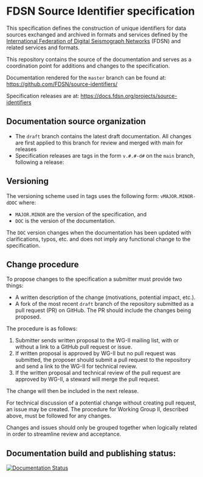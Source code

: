 # FDSN Source Identifier specification

This specification defines the construction of unique identifiers for data sources exchanged and archived in formats and services defined by the [International Federation of Digital Seismograph Networks](https://www.fdsn.org/) (FDSN) and related services and formats.

This repository contains the source of the documentation and serves as a coordination point for additions and changes to the specification.

Documentation rendered for the `master` branch can be found at: https://github.com/FDSN/source-identifiers/

Specification releases are at: https://docs.fdsn.org/projects/source-identifiers

## Documentation source organization

* The `draft` branch contains the latest draft documentation. All changes are first applied to
  this branch for review and merged with main for releases
* Specification releases are tags in the form `v.#.#-d#` on the `main` branch, following a release:

## Versioning

The versioning scheme used in tags uses the following form: `vMAJOR.MINOR-dDOC` where:
* `MAJOR.MINOR` are the version of the specification, and
* `DOC` is the version of the documentation.

The `DOC` version changes when the documentation has been updated with clarifications, typos,
etc. and does not imply any functional change to the specification.

## Change procedure

To propose changes to the specification a submitter must provide two things:

* A written description of the change (motivations, potential impact, etc.).
* A fork of the most recent `draft` branch of the repository submitted as a pull request (PR) on GitHub.  The PR should include the changes being proposed.

The procedure is as follows:

1. Submitter sends written proposal to the WG-II mailing list, with or without a link to a GitHub pull request or issue.
2. If written proposal is approved by WG-II but no pull request was submitted, the proposer should submit a pull request to the repository and send a link to the WG-II for technical review.
3. If the written proposal and technical review of the pull request are approved by WG-II, a steward will merge the pull request.

The change will then be included in the next release.

For technical discussion of a potential change without creating pull request,
an issue may be created.  The procedure for Working Group II,
described above, must be followed for any changes.

Changes and issues should only be grouped together when logically
related in order to streamline review and acceptance.

## Documentation build and publishing status:
[![Documentation Status](https://readthedocs.org/projects/source-identifiers/badge/?version=latest)](http://docs.fdsn.org/projects/source-identifiers/en/latest/?badge=latest)
